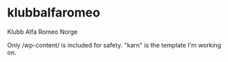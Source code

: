# klubbalfaromeo
Klubb Alfa Romeo Norge

Only /wp-content/ is included for safety.
"karn" is the template I'm working on.
